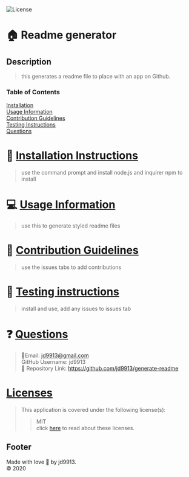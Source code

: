 

![License](https://img.shields.io/badge/License-MIT-blue.svg)
<br>


:house: Readme generator <br>
==

Description
--
>this generates a readme file to place with an app on Github.<br>

### Table of Contents
[Installation](#install)<br>
[Usage Information](#usage)</a><br>
[Contribution Guidelines](#contribute)<br>
[Testing Instructions](#test)<br>
[Questions](#quest)<br>

:memo: [Installation Instructions](install)
========
>use the command prompt and install node.js and inquirer npm to install

:computer: [Usage Information](usage)
===
>use this to generate styled readme files

:incoming_envelope: [Contribution Guidelines](contribute)
==
>use the issues tabs to add contributions

:notebook: [Testing instructions](test)
==
>install and use, add any issues to issues tab

:question: [Questions](quest)
==
>:email:Email: jd9913@gmail.com<br>
>GitHub Username: jd9913<br>
>:link: Repository Link: https://github.com/jd9913/generate-readme<br>

[Licenses](#license)
==
>This application is covered under the following license(s): <br>
>>MIT<br>
>>click [here](https://choosealicense.com/licenses/) to read about these licenses.

Footer
--

Made with love :gift_heart: by jd9913.<br>:copyright: 2020

        


